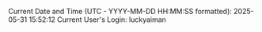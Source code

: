 Current Date and Time (UTC - YYYY-MM-DD HH:MM:SS formatted): 2025-05-31 15:52:12
Current User's Login: luckyaiman
